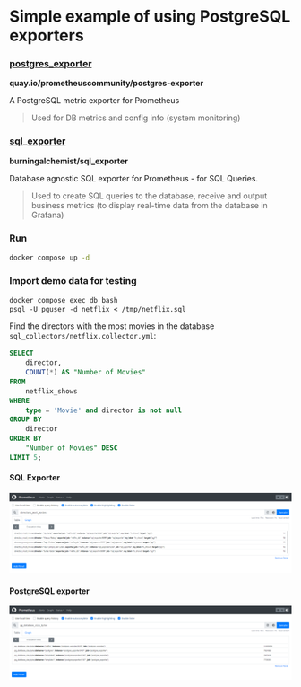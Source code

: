 # Simple example of using PostgreSQL exporters

### [postgres_exporter](https://github.com/prometheus-community/postgres_exporter)
**quay.io/prometheuscommunity/postgres-exporter**

A PostgreSQL metric exporter for Prometheus


> Used for DB metrics and config info (system monitoring)




### [sql_exporter](https://github.com/burningalchemist/sql_exporter/)
**burningalchemist/sql_exporter**

Database agnostic SQL exporter for Prometheus - for SQL Queries. 

> Used to create SQL queries to the database, receive and output business metrics (to display real-time data from the database in Grafana)



### Run

```bash
docker compose up -d
```

### Import demo data for testing

```ash
docker compose exec db bash
psql -U pguser -d netflix < /tmp/netflix.sql 
```

Find the directors with the most movies in the database `sql_collectors/netflix.collector.yml`:
```SQL
SELECT 
    director,
    COUNT(*) AS "Number of Movies"
FROM 
    netflix_shows
WHERE 
    type = 'Movie' and director is not null
GROUP BY 
    director
ORDER BY 
    "Number of Movies" DESC
LIMIT 5;
```

#### SQL Exporter
![sql-exporter](.images/sql_exporter.png)

#### PostgreSQL exporter
![postgres-exporter](.images/postgres_exporter.png)

